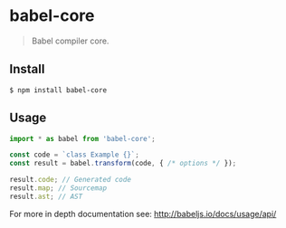 # babel-core

> Babel compiler core.

## Install

```
$ npm install babel-core
```

## Usage

```js
import * as babel from 'babel-core';

const code = `class Example {}`;
const result = babel.transform(code, { /* options */ });

result.code; // Generated code
result.map; // Sourcemap
result.ast; // AST
```

For more in depth documentation see: http://babeljs.io/docs/usage/api/
